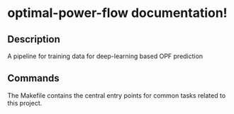 # optimal-power-flow documentation!

## Description

A pipeline for training data for deep-learning based OPF prediction

## Commands

The Makefile contains the central entry points for common tasks related to this project.


